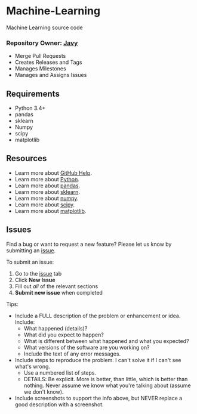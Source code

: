 # Machine-Learning
Machine Learning source code

### Repository Owner: [Javy](https://github.com/javyxu/Machine-Learning)

* Merge Pull Requests
* Creates Releases and Tags
* Manages Milestones
* Manages and Assigns Issues

## Requirements

* Python 3.4+
* pandas
* sklearn
* Numpy
* scipy
* matplotlib

## Resources
* Learn more about [GitHub Help](https://help.github.com/).
* Learn more about [Python](https://docs.python.org/3/library/).
* Learn more about [pandas](http://pandas.pydata.org/pandas-docs/stable/api.html).
* Learn more about [sklearn](http://scikit-learn.org/stable/modules/classes.html).
* Learn more about [numpy](https://docs.scipy.org/doc/numpy-dev/user/quickstart.html).
* Learn more about [scipy](https://docs.scipy.org/doc/scipy/reference/).
* Learn more about [matplotlib](https://matplotlib.org/users/index.html).

## Issues

Find a bug or want to request a new feature?  Please let us know by submitting an [issue](https://github.com/javyxu/Machine-Learning/issues).

To submit an issue:

1. Go to the [issue](https://github.com/javyxu/Machine-Learning/issues) tab
2. Click **New Issue**
3. Fill out *all* of the relevant sections
4. **Submit new issue** when completed

Tips:
* Include a FULL description of the problem or enhancement or idea. Include:
   * What happened (details)?
   * What did you expect to happen?
   * What is different between what happened and what you expected?
   * What versions of the software are you working on?
   * Include the text of any error messages.
* Include steps to reproduce the problem. I can't solve it if I can't see what's wrong.
   * Use a numbered list of steps.
   * DETAILS: Be explicit. More is better, than little, which is better than nothing. Never assume we know what you're talking about (assume we don't know).
* Include screenshots to support the info above, but NEVER replace a good description with a screenshot.